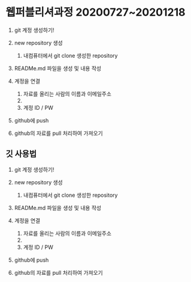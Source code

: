# 웹퍼블리셔과정 20200727~20201218

1. git 계정 생성하기!

2. new repository 생성
   1. 내컴퓨터에서 git clone 생성한 repository
3. READMe.md 파일을 생성 및 내용 작성
4. 계정을 연결
   1. 자료를 올리는 사람의 이름과 이메일주소 
   2. 
   3. 계정 ID / PW 
5. github에 push
6. github의 자료를 pull 처리하여 가져오기

## 깃 사용법

1. git 계정 생성하기!

2. new repository 생성
   1. 내컴퓨터에서 git clone 생성한 repository
3. READMe.md 파일을 생성 및 내용 작성
4. 계정을 연결
   1. 자료를 올리는 사람의 이름과 이메일주소 
   2. 
   3. 계정 ID / PW 
5. github에 push
6. github의 자료를 pull 처리하여 가져오기

